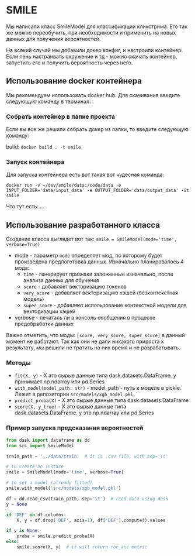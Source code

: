 # SMILE

Мы написали класс SmileModel для классификации кликстрима.
Его так же можно переобучить, при необходимости и применить на новых данных для получения вероятностей.

На всякий случай мы добавили докер конфиг, и настроили контейнер.
Если лень настраивать окружение и тд - можно скачать контейнер, запустить его и получить вероятность через него. 

## Использование docker контейнера

Мы рекомендуем использовать docker hub. Для скачивания введите следующую команду в терминал: . 

### Собрать контейнер в папке проекта 

Если вы все же решили собрать докер из папки, то введите следующую команду:

build: `docker build . -t smile` 

### Запуск контейнера

Для запуска контейнера есть вот такая вот чудесная команда:

`docker run -v ~/dev/smile/data:/code/data -e INPUT_FOLDER='data/input_data' -e OUTPUT_FOLDER='data/output_data' -it smile`

Что тут есть: ...

## Использование разработанного класса

Создание класса выглядет вот так:
`smile = SmileModel(mode='time', verbose=True)`

- mode - параметр `mode` определяет мод, по которому будет произведена предпоготовка данных. Изначально планировалось 4 мода:
    - `time` - генерирует признаки заложенные изначально, после анализа данных для обучения
    - `score` - добавляет векторизацию токенов
    - `very_score` - добавляет векторизацию хэшей (безконтекстная модель)
    - `super_score` - добавляет использование контекстной модели для векторизации хэшей
- verbose - печаталь ли в консоль сообщения в процессе предобработки данных

Важно отметить, что моды: `[score, very_score, super_score]` в данный момент не работают. Так как они не дали никакого прироста к результату, 
мы решили не тратить на них время и не разрабатывать.

### Методы

- `fit(X, y)` - X это сырые данные типа dask.datasets.DataFrame. y принимает np.ndarray или pd.Series
- `with_model(model_path: str)` - model_path - путь к моделе в pickle. Лежит в репозитории `src/models/xgb_model.pkl`. 
- `predict_proba(X)` - X это сырые данные типа dask.datasets.DataFrame
- `score(X, y_true)` - X это сырые данные типа dask.datasets.DataFrame. y это np.ndarray или pd.Series

### Пример запуска предсказания вероятностей

```python
from dask import dataframe as dd
from src import SmileModel

train_path = '../data/train'  # it is .csv file, with sep='\t'

# to create an instace
smile = SmileModel(mode='time', verbose=True)

# to set a model (already fitted)
smile.with_model('src/models/xgb_model.pkl')

df = dd.read_csv(train_path, sep='\t')  # read data using dask
y = None

if 'DEF' in df.columns:
    X, y = df.drop('DEF', axis=1), df['DEF'].compute().values

if y is None:
    proba = smile.predict_proba(X)
else:
    smile.score(X, y)  # it will return roc_auc metric
```